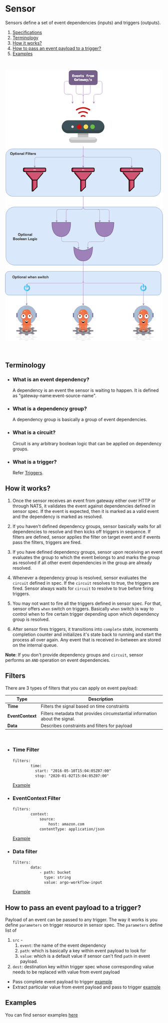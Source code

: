 # Sensor
Sensors define a set of event dependencies (inputs) and triggers (outputs). 

1. [Specifications](sensor-protocol.md)
2. [Terminology](#terminology)
3. [How it works?](#how-it-works)
4. [How to pass an event payload to a trigger?](#how-to-pass-an-event-payload-to-a-trigger)
5. [Examples](#examples)

<br/>

<p align="center">
  <img src="https://github.com/argoproj/argo-events/blob/update-docs/docs/assets/sensor.png?raw=true" alt="Sensor"/>
</p>

<br/>

## Terminology

  * ### What is an event dependency?
    A dependency is an event the sensor is waiting to happen. It is defined as "gateway-name:event-source-name".

  * ### What is a dependency group?
    A dependency group is basically a group of event dependencies.

  * ### What is a circuit?
    Circuit is any arbitrary boolean logic that can be applied on dependency groups.

  * ### What is a trigger?
    Refer [Triggers](trigger-guide.md).

## How it works?
  1. Once the sensor receives an event from gateway either over HTTP or through NATS, it validates
  the event against dependencies defined in sensor spec. If the event is expected, then it is marked as a valid
  event and the dependency is marked as resolved.
    
  2. If you haven't defined dependency groups, sensor basically waits for all dependencies to resolve
  and then kicks off triggers in sequence. If filters are defined, sensor applies the filter on target event 
  and if events pass the filters, triggers are fired.
  
  3. If you have defined dependency groups, sensor upon receiving an event evaluates the group to which the event belongs to
  and marks the group as resolved if all other event dependencies in the group are already resolved.
  
  4. Whenever a dependency group is resolved, sensor evaluates the `circuit` defined in spec. If the `circuit` resolves to true, the
  triggers are fired. Sensor always waits for `circuit` to resolve to true before firing triggers.
  
  5. You may not want to fire all the triggers defined in sensor spec. For that, sensor offers `when` switch on triggers. Basically `when` switch is way to control when to fire certain trigger depending upon which dependency group is resolved. 

  6. After sensor fires triggers, it transitions into `complete` state, increments completion counter and initializes it's state back to running and start the process all over again. Any event that is received in-between are stored on the internal queue.

  **Note**: If you don't provide dependency groups and `circuit`, sensor performs an `AND` operation on event dependencies.

## Filters
There are 3 types of filters that you can apply on event payload:

|   Type   |   Description      |
|----------|-------------------|
|   **Time**            |   Filters the signal based on time constraints     |
|   **EventContext**    |   Filters metadata that provides circumstantial information about the signal.      |
|   **Data**            |   Describes constraints and filters for payload      |

<br/>

 * ### Time Filter
    ``` 
    filters:
            time:
              start: "2016-05-10T15:04:05Z07:00"
              stop: "2020-01-02T15:04:05Z07:00"
    ```

    [Example](https://github.com/argoproj/argo-events/blob/master/examples/sensors/time-filter-webhook.yaml)

 * ### EventContext Filter
    ``` 
    filters:
            context:
                source:
                    host: amazon.com
                contentType: application/json
    ```

    [Example](https://github.com/argoproj/argo-events/blob/master/examples/sensors/context-filter-webhook.yaml)

 * ### Data filter
    ```
    filters:
            data:
                - path: bucket
                  type: string
                  value: argo-workflow-input
    ```
    
    [Example](https://github.com/argoproj/argo-events/blob/master/examples/sensors/data-filter-webhook.yaml)


## How to pass an event payload to a trigger?
Payload of an event can be passed to any trigger. The way it works is you define `parameters` on trigger resource in sensor spec. 
The `parameters` define list of  
  1. `src` -
     1. `event`: the name of the event dependency
     2. `path`: which is basically a key within event payload to look for
     3. `value`: which is a default value if sensor can't find `path` in event payload.   
  2. `dest`: destination key within trigger spec whose corresponding value needs to be replaced with value from event payload
  
* Pass complete event payload to trigger [example](https://github.com/argoproj/argo-events/blob/master/examples/sensors/webhook-with-complete-payload.yaml)
* Extract particular value from event payload and pass to trigger [example](https://github.com/argoproj/argo-events/blob/master/examples/sensors/webhook-with-resource-param.yaml) 

## Examples
You can find sensor examples [here](https://github.com/argoproj/argo-events/tree/master/examples/sensors)

